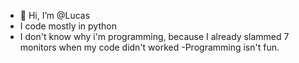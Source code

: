 - 👋 Hi, I’m @Lucas
- I code mostly in python
- I don't know why i'm programming, because I already slammed 7 monitors when my code didn't worked
-Programming isn't fun. 

<!---
LucasVervoort/LucasVervoort is a ✨ special ✨ repository because its `README.md` (this file) appears on your GitHub profile.
You can click the Preview link to take a look at your changes.
--->
